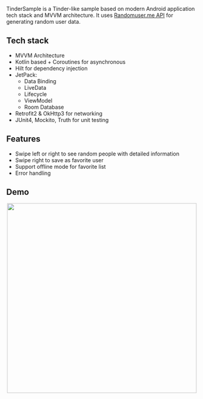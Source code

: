 TinderSample is a Tinder-like sample based on modern Android application tech stack and MVVM architecture. It uses [Randomuser.me API](https://randomuser.me/api/0.4/?randomapi) for generating random user data.

## Tech stack
   - MVVM Architecture
   - Kotlin based + Coroutines for asynchronous
   - Hilt for dependency injection
   - JetPack:
        + Data Binding
        + LiveData
        + Lifecycle
        + ViewModel
        + Room Database
   - Retrofit2 & OkHttp3 for networking
   - JUnit4, Mockito, Truth for unit testing

## Features
   - Swipe left or right to see random people with detailed information
   - Swipe right to save as favorite user
   - Support offline mode for favorite list
   - Error handling
    
## Demo
<p align="center">
<img src="https://github.com/nthuat/tinder-sample/blob/master/screenshots/demo.gif" width=500/>
</p>
